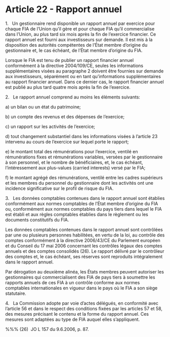 # Article 22 - Rapport annuel


1.   Un gestionnaire rend disponible un rapport annuel par exercice pour chaque FIA de l’Union qu’il gère et pour chaque FIA qu’il commercialise dans l’Union, au plus tard six mois après la fin de l’exercice financier. Ce rapport annuel est fourni aux investisseurs sur demande. Il est mis à la disposition des autorités compétentes de l’État membre d’origine du gestionnaire et, le cas échéant, de l’État membre d’origine du FIA.

Lorsque le FIA est tenu de publier un rapport financier annuel conformément à la directive 2004/109/CE, seules les informations supplémentaires visées au paragraphe 2 doivent être fournies sur demande aux investisseurs, séparément ou en tant qu’informations supplémentaires au rapport financier annuel. Dans ce dernier cas, le rapport financier annuel est publié au plus tard quatre mois après la fin de l’exercice.

2.   Le rapport annuel comprend au moins les éléments suivants:

a) un bilan ou un état du patrimoine;

b) un compte des revenus et des dépenses de l’exercice;

c) un rapport sur les activités de l’exercice;

d) tout changement substantiel dans les informations visées à l’article 23 intervenu au cours de l’exercice sur lequel porte le rapport;

e) le montant total des rémunérations pour l’exercice, ventilé en rémunérations fixes et rémunérations variables, versées par le gestionnaire à son personnel, et le nombre de bénéficiaires, et, le cas échéant, l’intéressement aux plus-values (carried interests) versé par le FIA;

f) le montant agrégé des rémunérations, ventilé entre les cadres supérieurs et les membres du personnel du gestionnaire dont les activités ont une incidence significative sur le profil de risque du FIA.

3.   Les données comptables contenues dans le rapport annuel sont établies conformément aux normes comptables de l’État membre d’origine du FIA ou, conformément aux normes comptables du pays tiers dans lequel le FIA est établi et aux règles comptables établies dans le règlement ou les documents constitutifs du FIA.

Les données comptables contenues dans le rapport annuel sont contrôlées par une ou plusieurs personnes habilitées, en vertu de la loi, au contrôle des comptes conformément à la directive 2006/43/CE du Parlement européen et du Conseil du 17 mai 2006 concernant les contrôles légaux des comptes annuels et des comptes consolidés (26). Le rapport délivré par le contrôleur des comptes et, le cas échéant, ses réserves sont reproduits intégralement dans le rapport annuel.

Par dérogation au deuxième alinéa, les États membres peuvent autoriser les gestionnaires qui commercialisent des FIA de pays tiers à soumettre les rapports annuels de ces FIA à un contrôle conforme aux normes comptables internationales en vigueur dans le pays où le FIA a son siège statutaire.

4.   La Commission adopte par voie d’actes délégués, en conformité avec l’article 56 et dans le respect des conditions fixées par les articles 57 et 58, des mesures précisant le contenu et la forme du rapport annuel. Ces mesures sont adaptées au type de FIA auquel elles s’appliquent.

%%% (26)  JO L 157 du 9.6.2006, p. 87.
